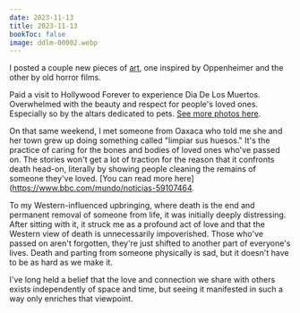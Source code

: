 ```yaml
---
date: 2023-11-13
title: 2023-11-13
bookToc: false
image: ddlm-00002.webp
---
```


I posted a couple new pieces of [art](/art), one inspired by Oppenheimer and the other by old horror films.

Paid a visit to Hollywood Forever to experience Dia De Los Muertos. Overwhelmed with the beauty and respect for people's loved ones. Especially so by the altars dedicated to pets. [See more photos here](/photos/dia-de-los-muertos).

On that same weekend, I met someone from Oaxaca who told me she and her town grew up doing something called "limpiar sus huesos." It's the practice of caring for the bones and bodies of loved ones who've passed on. The stories won't get a lot of traction for the reason that it confronts death head-on, literally by showing people cleaning the remains of someone they've loved. [You can read more here](https://www.bbc.com/mundo/noticias-59107464.

To my Western-influenced upbringing, where death is the end and permanent removal of someone from life, it was initially deeply distressing. After sitting with it, it struck me as a profound act of love and that the Western view of death is unnecessarily impoverished. Those who've passed on aren't forgotten, they're just shifted to another part of everyone's lives. Death and parting from someone physically is sad, but it doesn't have to be as hard as we make it.

I've long held a belief that the love and connection we share with others exists independently of space and time, but seeing it manifested in such a way only enriches that viewpoint.